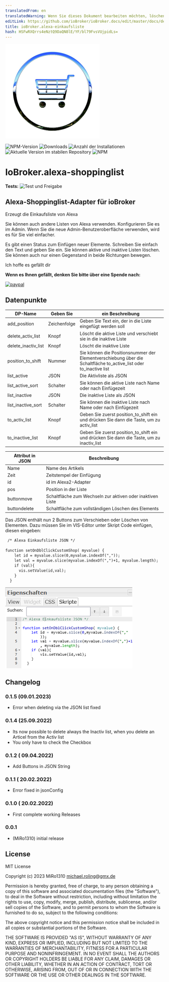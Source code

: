 ```yaml
---
translatedFrom: en
translatedWarning: Wenn Sie dieses Dokument bearbeiten möchten, löschen Sie bitte das Feld "translationsFrom". Andernfalls wird dieses Dokument automatisch erneut übersetzt
editLink: https://github.com/ioBroker/ioBroker.docs/edit/master/docs/de/adapterref/iobroker.alexa-shoppinglist/README.md
title: ioBroker.alexa-einkaufsliste
hash: HSFwRXQrrs4eNztQ9DaQN8lE/YF/bl79FvsVUjpidLs=
---
```

![Logo](../../../en/adapterref/iobroker.alexa-shoppinglist/admin/alexa-shoppinglist.png)

![NPM-Version](https://img.shields.io/npm/v/iobroker.alexa-shoppinglist.svg)
![Downloads](https://img.shields.io/npm/dm/iobroker.alexa-shoppinglist.svg)
![Anzahl der Installationen](https://iobroker.live/badges/alexa-shoppinglist-installed.svg)
![Aktuelle Version im stabilen Repository](https://iobroker.live/badges/alexa-shoppinglist-stable.svg)
![NPM](https://nodei.co/npm/iobroker.alexa-shoppinglist.png?downloads=true)

# IoBroker.alexa-shoppinglist
**Tests:** ![Test und Freigabe](https://github.com/MiRo1310/ioBroker.alexa-shoppinglist/workflows/Test%20and%20Release/badge.svg)

## Alexa-Shoppinglist-Adapter für ioBroker
Erzeugt die Einkaufsliste von Alexa

Sie können auch andere Listen von Alexa verwenden. Konfigurieren Sie es im Admin.
Wenn Sie die neue Admin-Benutzeroberfläche verwenden, wird es für Sie viel einfacher.

Es gibt einen Status zum Einfügen neuer Elemente. Schreiben Sie einfach den Text und geben Sie ein.
Sie können aktive und inaktive Listen löschen.
Sie können auch nur einen Gegenstand in beide Richtungen bewegen.

Ich hoffe es gefällt dir

**Wenn es Ihnen gefällt, denken Sie bitte über eine Spende nach:**

[![paypal](https://www.paypalobjects.com/en_US/DK/i/btn/btn_donateCC_LG.gif)](https://www.paypal.com/donate/?hosted_button_id=7QGL5CXJCUSCE)

## Datenpunkte
| DP-Name | Geben Sie | ein Beschreibung |
| ------------------- | ------ | --------------------------------------------------------------------------------------------------- |
| add_position | Zeichenfolge | Geben Sie Text ein, der in die Liste eingefügt werden soll |
| delete_activ_list | Knopf | Löscht die aktive Liste und verschiebt sie in die inaktive Liste |
| delete_inactiv_list | Knopf | Löscht die inaktive Liste |
| position_to_shift | Nummer | Sie können die Positionsnummer der Elementverschiebung über die Schaltfläche to_active_list oder to_inactive list | eingeben |
| list_active | JSON | Die Aktivliste als JSON |
| list_active_sort | Schalter | Sie können die aktive Liste nach Name oder nach Einfügezeit | sortieren |
| list_inactive | JSON | Die inaktive Liste als JSON |
| list_inactive_sort | Schalter | Sie können die inaktive Liste nach Name oder nach Einfügezeit | sortieren |
| to_activ_list | Knopf | Geben Sie zuerst position_to_shift ein und drücken Sie dann die Taste, um zu activ_list | zu wechseln |
| to_inactive_list | Knopf | Geben Sie zuerst position_to_shift ein und drücken Sie dann die Taste, um zu inactiv_list | zu wechseln |

| Attribut in JSON | Beschreibung |
| ----------------- | ----------------------------------------- |
| Name | Name des Artikels |
| Zeit | Zeitstempel der Einfügung |
| id | id im Alexa2-Adapter |
| pos | Position in der Liste |
| buttonmove | Schaltfläche zum Wechseln zur aktiven oder inaktiven Liste |
| buttondelete | Schaltfläche zum vollständigen Löschen des Elements |

Das JSON enthält nun 2 Buttons zum Verschieben oder Löschen von Elementen.
Dazu müssen Sie im VIS-Editor unter Skript Code einfügen, diesen eingeben:

```
 /* Alexa Einkaufsliste JSON */

function setOnDblClickCustomShop( myvalue) {
    let id = myvalue.slice(0,myvalue.indexOf(","));
    let val = myvalue.slice(myvalue.indexOf(",")+1, myvalue.length);
    if (val){
      vis.setValue(id,val);
    }
  }
```

![](../../../en/adapterref/iobroker.alexa-shoppinglist/admin/Skript.png)

## Changelog

### 0.1.5 (09.01.2023)

- Error when deleting via the JSON list fixed

### 0.1.4 (25.09.2022)

- Its now possible to delete always the Inactiv list, when you delete an Articel from the Activ list
- You only have to check the Checkbox

### 0.1.2 ( 09.04.2022)

- Add Buttons in JSON String

### 0.1.1 ( 20.02.2022)

- Error fixed in jsonConfig

### 0.1.0 ( 20.02.2022)

- First complete working Releases

### 0.0.1

- (MiRo1310) initial release

## License

MIT License

Copyright (c) 2023 MiRo1310 <michael.roling@gmx.de>

Permission is hereby granted, free of charge, to any person obtaining a copy
of this software and associated documentation files (the "Software"), to deal
in the Software without restriction, including without limitation the rights
to use, copy, modify, merge, publish, distribute, sublicense, and/or sell
copies of the Software, and to permit persons to whom the Software is
furnished to do so, subject to the following conditions:

The above copyright notice and this permission notice shall be included in all
copies or substantial portions of the Software.

THE SOFTWARE IS PROVIDED "AS IS", WITHOUT WARRANTY OF ANY KIND, EXPRESS OR
IMPLIED, INCLUDING BUT NOT LIMITED TO THE WARRANTIES OF MERCHANTABILITY,
FITNESS FOR A PARTICULAR PURPOSE AND NONINFRINGEMENT. IN NO EVENT SHALL THE
AUTHORS OR COPYRIGHT HOLDERS BE LIABLE FOR ANY CLAIM, DAMAGES OR OTHER
LIABILITY, WHETHER IN AN ACTION OF CONTRACT, TORT OR OTHERWISE, ARISING FROM,
OUT OF OR IN CONNECTION WITH THE SOFTWARE OR THE USE OR OTHER DEALINGS IN THE
SOFTWARE.
